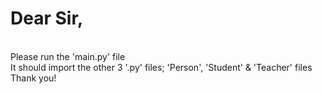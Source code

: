 # Dear Sir, 
<br/> Please run the 'main.py' file
<br/> It should import the other 3 '.py' files; 'Person', 'Student' & 'Teacher' files
<br/> Thank you!
